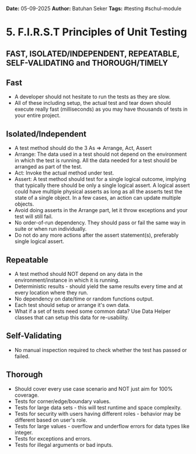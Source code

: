 
**Date:** 05-09-2025
**Author:** Batuhan Seker
**Tags:** #testing #schul-module 
# 5. F.I.R.S.T Principles of Unit Testing

## FAST, ISOLATED/INDEPENDENT, REPEATABLE, SELF-VALIDATING and THOROUGH/TIMELY

## Fast

- A developer should not hesitate to run the tests as they are slow.
- All of these including setup, the actual test and tear down should execute really fast (milliseconds) as you may have thousands of tests in your entire project.

## Isolated/Independent

- A test method should do the 3 As => Arrange, Act, Assert
- Arrange: The data used in a test should not depend on the environment in which the test is running. All the data needed for a test should be arranged as part of the test.
- Act: Invoke the actual method under test.
- Assert: A test method should test for a single logical outcome, implying that typically there should be only a single logical assert. A logical assert could have multiple physical asserts as long as all the asserts test the state of a single object. In a few cases, an action can update multiple objects.
- Avoid doing asserts in the Arrange part, let it throw exceptions and your test will still fail.
- No order-of-run dependency. They should pass or fail the same way in suite or when run individually.
- Do not do any more actions after the assert statement(s), preferably single logical assert.

## Repeatable

- A test method should NOT depend on any data in the environment/instance in which it is running.
- Deterministic results - should yield the same results every time and at every location where they run.
- No dependency on date/time or random functions output.
- Each test should setup or arrange it's own data.
- What if a set of tests need some common data? Use Data Helper classes that can setup this data for re-usability.

## Self-Validating

- No manual inspection required to check whether the test has passed or failed.

## Thorough

- Should cover every use case scenario and NOT just aim for 100% coverage.
- Tests for corner/edge/boundary values.
- Tests for large data sets - this will test runtime and space complexity.
- Tests for security with users having different roles - behavior may be different based on user's role.
- Tests for large values - overflow and underflow errors for data types like integer.
- Tests for exceptions and errors.
- Tests for illegal arguments or bad inputs.